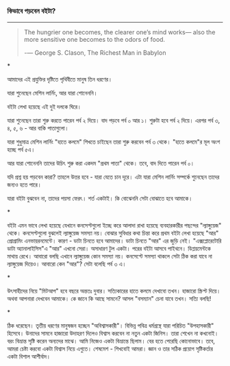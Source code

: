 ### 

### 

### কিভাবে পড়বেন বইটা?

---

> The hungrier one becomes, the clearer one’s mind works— also the more sensitive one becomes to the odors of food.
>
> -― George S. Clason, The Richest Man in Babylon

\*

আমাদের এই প্রযুক্তির দৃষ্টিতে পৃথিবীতে মানুষ তিন ধরণের।

যারা শুনেছেন মেশিন লার্নিং, আর যারা শোনেননি।

বইটা লেখা হয়েছে এই দুই দলকে ঘিরে।

যারা শুনেছেন তারা শুরু করতে পারেন পর্ব ২ দিয়ে। বাদ পড়বে পর্ব ০ আর ১। শুরুটা হবে পর্ব ২ দিয়ে। এরপর পর্ব ৩, ৪, ৫, ৬ - আর বাকি পাতাগুলো।

যারা শুধুমাত্র মেশিন লার্নিং "হাতে কলমে" শিখতে চাইছেন তারা শুরু করবেন পর্ব ৩ থেকে। "হাতে কলমে"র মূল অংশ হচ্ছে পর্ব ৫এ। 

আর যারা শোনেননি তাদের উচিৎ শুরু করা একদম "প্রথম পাতা" থেকে। তবে, বাদ দিতে পারেন পর্ব ০।

যদি প্রশ্ন হয় পড়বেন কারা? তাহলে উত্তর হবে - যারা যেতে চান দূরে। এটা যারা মেশিন লার্নিং সম্পর্কে শুনেছেন তাদের জন্যও হতে পারে।

যারা বইটা বুঝবেন না, তাদের পয়সা ফেরৎ। শর্ত একটাই। কি বোঝেননি সেটা বোঝাতে হবে আমাকে।

\*

বইটা এমন ভাবে লেখা হয়েছে যেখানে কনসেপ্টগুলো ইচ্ছে করে আলাদা রাখা হয়েছে ব্যবহারকারীর পছন্দের "ল্যাঙ্গুয়েজ" থেকে। কনসেপ্টগুলো বুঝলেই ল্যাঙ্গুয়েজ সমস্যা নয়। বোঝার সুবিধার কথা চিন্তা করে প্রথম বইটা লেখা হয়েছে "আর" প্রোগ্রামিং এনভায়রনমেন্টে। কারণ - ডাটা চিনতে হবে আমাদের। ডাটা চিনতে "আর" এর জুড়ি নেই। "এক্সপ্লোরেটোরি ডাটা অ্যানালাইসিস"এ "আর" এখনো সেরা। অসাধারণ টুল একটা। পরের বইটা আসবে পাইথনে। ডিপ্লয়মেন্টকে মাথায় রেখে। আবারো বলছি এখানে ল্যাঙ্গুয়েজ কোন সমস্যা নয়। কনসেপ্টে সমস্যা থাকলে সেটা ঠিক করা যাবে না ল্যাঙ্গুয়েজ দিয়েও। আবারো কেন "আর"? সেটা বলেছি পর্ব ৩ এ।

\*

উৎসাহীদের নিয়ে "মিটআপ" হবে বছরে অন্ততঃ দুবার। সত্যিকারের হাতে কলমে দেখাবো তখন। হাজারো স্ক্রিপ্ট দিয়ে। অথবা আপনারা দেখবেন আমাকে। কে জানে কি আছে সামনে? আসল "বসম্যান" চেনা যাবে তখন। সত্যি বলছি!

\*

ঠিক ধরেছেন। তৃতীয় ধরণের মানুষজন হচ্ছেন "অবিশ্বাসকারী"। বিভিন্ন পবিত্র ধর্মগ্রন্থে যারা পরিচিত "উপহাসকারী" হিসেবে। উনাদের সামনে হাজারো উদাহরণ দিলেও বিশ্বাস করবেন না নতুন একটা জিনিস। তারা শেখেন না কখনোই। বরং বিভ্রান্ত সৃষ্টি করেন অন্যদের মাঝে। আমি নিজেও একটা বিভ্রান্তে ছিলাম। বের হতে পেরেছি কোনোভাবে। তবে, আমরা চেষ্টা করবো একটা বিশ্বাস নিয়ে এগুতে। শেষমেশ - শিখবোই আমরা। জ্ঞান ও তার সঠিক প্রয়োগ সৃষ্টিকর্তার একটা বিশাল আশীর্বাদ।

